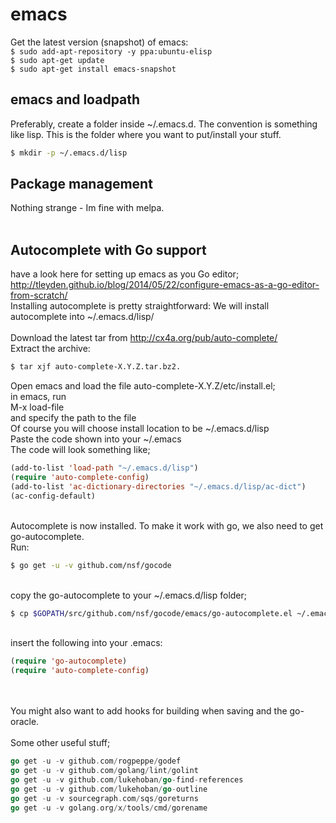 # emacs
Get the latest version (snapshot) of emacs:  
	`$ sudo add-apt-repository -y ppa:ubuntu-elisp`  
	`$ sudo apt-get update`  
	`$ sudo apt-get install emacs-snapshot`

## emacs and loadpath
Preferably, create a folder inside ~/.emacs.d. The convention is something like lisp.
This is the folder where you want to put/install your stuff.

```bash
$ mkdir -p ~/.emacs.d/lisp
```

## Package management
Nothing strange - Im fine with melpa.
<br>
<br>
## Autocomplete with Go support
have a look here for setting up emacs as you Go editor;
<br>http://tleyden.github.io/blog/2014/05/22/configure-emacs-as-a-go-editor-from-scratch/
<br>
Installing autocomplete is pretty straightforward:
We will install autocomplete into ~/.emacs.d/lisp/<br>
<br>Download the latest tar from http://cx4a.org/pub/auto-complete/
<br>
Extract the archive:

```bash
$ tar xjf auto-complete-X.Y.Z.tar.bz2.
```

Open emacs and load the file auto-complete-X.Y.Z/etc/install.el;<br>
in emacs, run <br>
M-x load-file
<br>
and specify the path to the file
<br>
Of course you will choose install location to be ~/.emacs.d/lisp<br>
Paste the code shown into your ~/.emacs<br>
The code will look something like;<br>

```lisp
(add-to-list 'load-path "~/.emacs.d/lisp")
(require 'auto-complete-config)
(add-to-list 'ac-dictionary-directories "~/.emacs.d/lisp/ac-dict")
(ac-config-default)
```

<br>
Autocomplete is now installed. To make it work with go, we also need to get go-autocomplete.
<br>
Run:<br>


```bash
$ go get -u -v github.com/nsf/gocode
```

<br>
copy the go-autocomplete to your ~/.emacs.d/lisp folder;

```bash
$ cp $GOPATH/src/github.com/nsf/gocode/emacs/go-autocomplete.el ~/.emacs.d/lisp
```
	  
<br>
insert the following into your .emacs:
<br>

```lisp
(require 'go-autocomplete)
(require 'auto-complete-config)
```
<br>
<br>
You might also want to add hooks for building when saving and the go-oracle.  
<br>
<br>
Some other useful stuff;  

```go get -u -v github.com/nsf/gocode  
go get -u -v github.com/rogpeppe/godef  
go get -u -v github.com/golang/lint/golint  
go get -u -v github.com/lukehoban/go-find-references  
go get -u -v github.com/lukehoban/go-outline  
go get -u -v sourcegraph.com/sqs/goreturns  
go get -u -v golang.org/x/tools/cmd/gorename  
```
